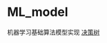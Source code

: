 # ML_model
机器学习基础算法模型实现
[决策树](https://github.com/htshinichi/ML_model/blob/master/DecisionTree/HT_DecisionTree.ipynb)
